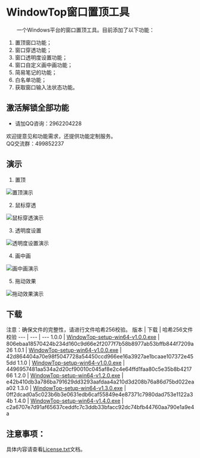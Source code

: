# WindowTop窗口置顶工具
&emsp;&emsp;一个Windows平台的窗口置顶工具。目前添加了以下功能：   

1. 置顶窗口功能；
2. 窗口穿透功能；
3. 窗口透明度设置功能；
4. 窗口自定义画中画功能；
5. 简易笔记的功能；
6. 白名单功能；
7. 获取窗口输入法状态功能。

## 激活解锁全部功能
* 请加QQ咨询：2962204228

欢迎提意见和功能需求，还提供功能定制服务。  
QQ交流群：499852237

## 演示
1. 置顶

![置顶演示](https://qthub.com/img/窗口置顶工具/置顶演示.gif)

2. 鼠标穿透

![鼠标穿透演示](https://qthub.com/img/窗口置顶工具/鼠标穿透演示.gif)

3. 透明度设置

![透明度设置演示](https://qthub.com/img/窗口置顶工具/透明度演示.gif)

4. 画中画

![画中画演示](https://qthub.com/img/窗口置顶工具/画中画开启演示.gif)

5. 拖动效果

![拖动效果演示](https://qthub.com/img/窗口置顶工具/拖动演示-长版.gif)

## 下载
注意：确保文件的完整性，请进行文件哈希256校验。
 版本 | 下载 | 哈希256文件校验
 --- | --- | ---
1.0.0 | [WindowTop-setup-win64-v1.0.0.exe](https://github.com/aeagean/WindowTop/releases/download/v1.0.0/WindowTop-setup-win64-v1.0.0.exe) | 806ebaa18570424b234d160c9d66e2f2077f7b58b8977ab53bffb844f7209a26
1.0.1 | [WindowTop-setup-win64-v1.0.0.exe](https://github.com/aeagean/WindowOnTop/releases/download/1.0.1/WindowTop-setup-win64-v1.0.1.exe) | 42d864404a70e98f5047728a54450ccd966ee16a3927ae1bcaae107372e455dd
1.1.0 | [WindowTop-setup-win64-v1.0.0.exe](https://github.com/aeagean/WindowOnTop/releases/download/1.1.0/WindowTop-setup-win64-v1.1.0.exe) | 4496957481aa534a2d20cf90010c045af8e2c4e64ffd1faa80c5e35b8b421766
1.2.0 | [WindowTop-setup-win64-v1.2.0.exe](https://github.com/aeagean/WindowTop/releases/download/v1.2.0/WindowTop-setup-win64-v1.2.0.exe) | e42b410db3a786ba791629dd3293aafdaa4a210d3d208b76a86d75bd022eaa02
1.3.0 | [WindowTop-setup-win64-v1.3.0.exe](https://github.com/aeagean/WindowOnTop/releases/download/1.3.0/WindowTop-setup-win64-v1.3.0.exe) | 0ff2dcad0a5c023b6b3e0631edb6caf55849e4e87371c7980dad753e1122a34b
1.4.0 | [WindowTop-setup-win64-v1.4.0.exe](https://github.com/aeagean/WindowOnTop/releases/download/1.4.0/WindowTop-setup-win64-v1.4.0.exe) | c2a6707e7d91af65637ceddfc7c3ddb33bfacc92dc74bfb44760aa790e1a9e4a

## 注意事项：
具体内容请查看[License.txt](License.txt)文档。
